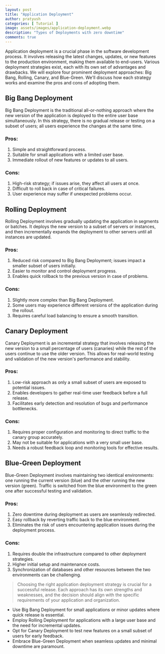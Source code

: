 ```yaml
---
layout: post
title: "Application Deployment"
author: pratyush
categories: [ Tutorial ]
image: assets/images/application-deployment.webp
description: "Types of Deployments with zero downtime"
comments: true
---
```


Application deployment is a crucial phase in the software development process. It involves releasing the latest changes, updates, or new features to the production environment, making them available to end-users. Various deployment strategies exist, each with its own set of advantages and drawbacks. We will explore four prominent deployment approaches: Big Bang, Rolling, Canary, and Blue-Green. We'll discuss how each strategy works and examine the pros and cons of adopting them.

## Big Bang Deployment
Big Bang Deployment is the traditional all-or-nothing approach where the new version of the application is deployed to the entire user base simultaneously. In this strategy, there is no gradual release or testing on a subset of users; all users experience the changes at the same time.

### Pros:
1. Simple and straightforward process.
2. Suitable for small applications with a limited user base.
3. Immediate rollout of new features or updates to all users.

### Cons:
1. High-risk strategy; if issues arise, they affect all users at once.
2. Difficult to roll back in case of critical failures.
3. User experience may suffer if unexpected problems occur.

## Rolling Deployment
Rolling Deployment involves gradually updating the application in segments or batches. It deploys the new version to a subset of servers or instances, and then incrementally expands the deployment to other servers until all instances are updated.

### Pros:
1. Reduced risk compared to Big Bang Deployment; issues impact a smaller subset of users initially.
2. Easier to monitor and control deployment progress.
3. Enables quick rollback to the previous version in case of problems.

### Cons:
1. Slightly more complex than Big Bang Deployment.
2. Some users may experience different versions of the application during the rollout.
3. Requires careful load balancing to ensure a smooth transition.

## Canary Deployment
Canary Deployment is an incremental strategy that involves releasing the new version to a small percentage of users (canaries) while the rest of the users continue to use the older version. This allows for real-world testing and validation of the new version's performance and stability.

### Pros:
1. Low-risk approach as only a small subset of users are exposed to potential issues.
2. Enables developers to gather real-time user feedback before a full release.
3. Facilitates early detection and resolution of bugs and performance bottlenecks.

### Cons:
1. Requires proper configuration and monitoring to direct traffic to the canary group accurately.
2. May not be suitable for applications with a very small user base.
3. Needs a robust feedback loop and monitoring tools for effective results.

## Blue-Green Deployment
Blue-Green Deployment involves maintaining two identical environments: one running the current version (blue) and the other running the new version (green). Traffic is switched from the blue environment to the green one after successful testing and validation.

### Pros:
1. Zero downtime during deployment as users are seamlessly redirected.
2. Easy rollback by reverting traffic back to the blue environment.
3. Eliminates the risk of users encountering application issues during the deployment process.

### Cons:
1. Requires double the infrastructure compared to other deployment strategies.
2. Higher initial setup and maintenance costs.
3. Synchronization of databases and other resources between the two environments can be challenging.

> Choosing the right application deployment strategy is crucial for a successful release. Each approach has its own strengths and weaknesses, and the decision should align with the specific requirements of your application and organization.

* Use Big Bang Deployment for small applications or minor updates where quick release is essential.
* Employ Rolling Deployment for applications with a large user base and the need for incremental updates.
* Opt for Canary Deployment to test new features on a small subset of users for early feedback.
* Embrace Blue-Green Deployment when seamless updates and minimal downtime are paramount.